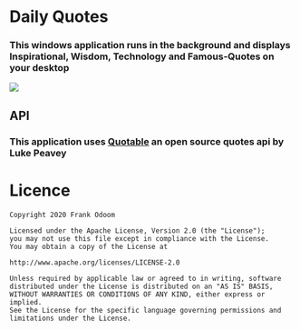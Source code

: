 # Daily Quotes
### This windows application runs in the background and displays Inspirational, Wisdom, Technology and Famous-Quotes on your desktop

<img src="https://github.com/frankodoom/DesktopDailyQuotes/blob/master/screenshots/desktop.png"/>

##  API
### This application uses [Quotable](https://github.com/lukePeavey/quotable) an open source quotes api by Luke Peavey



# Licence

```
Copyright 2020 Frank Odoom

Licensed under the Apache License, Version 2.0 (the "License");
you may not use this file except in compliance with the License.
You may obtain a copy of the License at

http://www.apache.org/licenses/LICENSE-2.0

Unless required by applicable law or agreed to in writing, software
distributed under the License is distributed on an "AS IS" BASIS,
WITHOUT WARRANTIES OR CONDITIONS OF ANY KIND, either express or implied.
See the License for the specific language governing permissions and
limitations under the License.
````


